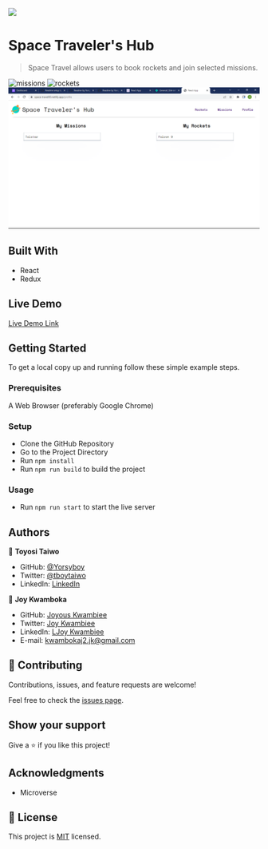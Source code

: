 ![](https://img.shields.io/badge/Microverse-blueviolet)

# Space Traveler's Hub

> Space Travel allows users to book rockets and join selected missions.

![missions](./missions.png)
![rockets](./rockets.png)
![profile](./profile.png)

## Built With

- React
- Redux

## Live Demo

[Live Demo Link]()

## Getting Started

To get a local copy up and running follow these simple example steps.

### Prerequisites

A Web Browser (preferably Google Chrome)

### Setup

- Clone the GitHub Repository
- Go to the Project Directory
- Run `npm install`
- Run `npm run build` to build the project

### Usage

- Run `npm run start` to start the live server

## Authors

👤 **Toyosi Taiwo**

- GitHub: [@Yorsyboy](https://github.com/Yorsyboy)
- Twitter: [@tboytaiwo](https://twitter.com/Tboytaiwo)
- LinkedIn: [LinkedIn](https://linkedin.com/in/taiwo-toyosi)

👤 **Joy Kwamboka**

- GitHub: [Joyous Kwambiee](https://github.com/kwambiee)
- Twitter: [Joy Kwambiee](https://twitter.com/kwambiee)
- LinkedIn: [LJoy Kwambiee](https://www.linkedin.com/in/joy-kwamboka/)
- E-mail: kwambokaj2.jk@gmail.com

## 🤝 Contributing

Contributions, issues, and feature requests are welcome!

Feel free to check the [issues page](../../issues/).

## Show your support

Give a ⭐️ if you like this project!

## Acknowledgments

- Microverse

## 📝 License

This project is [MIT](./LICENSE) licensed.
